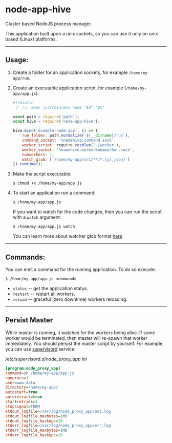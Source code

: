 # node-app-hive

Cluster based NodeJS process manager.

This application built upon a unix sockets, so you can use it only on unix based (Linux) platforms.

---

## Usage:

1.  Create a folder for an application sockets, for example `/home/my-app/run`.

1.  Create an executable application script, for example (`/home/my-app/app.js`):

    ```js
    #!/bin/sh
    ':' //; exec /usr/bin/env node "$0" "$@"

    const path = require('path');
    const hive = require('node-app-hive');

    hive.bind('example-node-app', () => {
        run_folder: path.normalize(`${__dirname}/run`),
        command_socket: '%namehive.command.sock',
        worker_script: require.resolve('./worker'),
        worker_socket: '%namehive.worker%numworker.sock',
        numworkers: 1,
        watch_glob: [`/home/my-app/src/**/*.{js,json}`]
    }).runtime();

    ```

1.  Make the script executable:

    `$ chmod +x /home/my-app/app.js`

1.  To start an application run a command:

    `$ /home/my-app/app.js`

    If you want to watch for the code changes,
    then you can run the script with a `watch` argument:

    `$ /home/my-app/app.js watch`

    You can learn more about watcher glob format [here](https://github.com/shama/gaze)

---

## Commands:

You can emit a command for the running application.
To do so execute:

`$ /home/my-app/app.js <command>`

*   `status` -- get the application status.
*   `restart` -- restart all workers.
*   `reload` -- graceful (zero downtime) workers reloading.

---

## Persist Master

While master is running, it watches for the workers being alive.
If some worker would be terminated, then master will re-spawn that worker immediately.
You should persist the master script by yourself.
For example, you can use [supervisord](http://supervisord.org) service:

_/etc/supervisord.d/node_proxy_app.ini_
```ini
[program:node_proxy_app]
command=sh /home/my-app/app.js
numprocs=1
user=www-data
directory=/home/my-app/
autostart=true
autorestart=true
startretries=3
stopsignal=TERM
stdout_logfile=/var/log/node_proxy_app/out.log
stdout_logfile_maxbytes=1MB
stdout_logfile_backups=10
stderr_logfile=/var/log/node_proxy_app/err.log
stderr_logfile_maxbytes=1MB
stderr_logfile_backups=10
```

